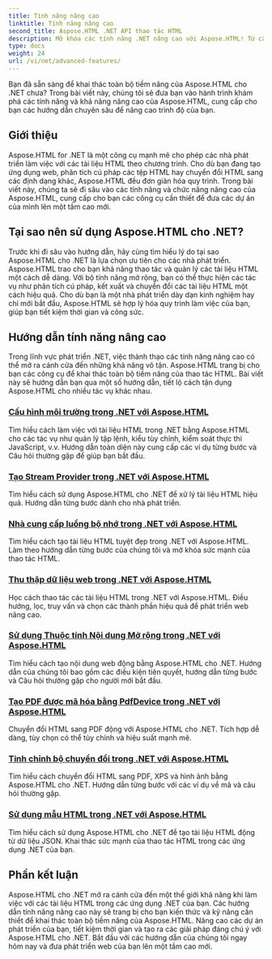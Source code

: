 ```yaml
---
title: Tính năng nâng cao
linktitle: Tính năng nâng cao
second_title: Aspose.HTML .NET API thao tác HTML
description: Mở khóa các tính năng .NET nâng cao với Aspose.HTML! Từ cấu hình môi trường đến thu thập dữ liệu web, hãy khám phá các hướng dẫn toàn diện để phát triển web mạnh mẽ.
type: docs
weight: 24
url: /vi/net/advanced-features/
---
```


Bạn đã sẵn sàng để khai thác toàn bộ tiềm năng của Aspose.HTML cho .NET chưa? Trong bài viết này, chúng tôi sẽ đưa bạn vào hành trình khám phá các tính năng và khả năng nâng cao của Aspose.HTML, cung cấp cho bạn các hướng dẫn chuyên sâu để nâng cao trình độ của bạn.

## Giới thiệu

Aspose.HTML for .NET là một công cụ mạnh mẽ cho phép các nhà phát triển làm việc với các tài liệu HTML theo chương trình. Cho dù bạn đang tạo ứng dụng web, phân tích cú pháp các tệp HTML hay chuyển đổi HTML sang các định dạng khác, Aspose.HTML đều đơn giản hóa quy trình. Trong bài viết này, chúng ta sẽ đi sâu vào các tính năng và chức năng nâng cao của Aspose.HTML, cung cấp cho bạn các công cụ cần thiết để đưa các dự án của mình lên một tầm cao mới.

## Tại sao nên sử dụng Aspose.HTML cho .NET?

Trước khi đi sâu vào hướng dẫn, hãy cùng tìm hiểu lý do tại sao Aspose.HTML cho .NET là lựa chọn ưu tiên cho các nhà phát triển. Aspose.HTML trao cho bạn khả năng thao tác và quản lý các tài liệu HTML một cách dễ dàng. Với bộ tính năng mở rộng, bạn có thể thực hiện các tác vụ như phân tích cú pháp, kết xuất và chuyển đổi các tài liệu HTML một cách hiệu quả. Cho dù bạn là một nhà phát triển dày dạn kinh nghiệm hay chỉ mới bắt đầu, Aspose.HTML sẽ hợp lý hóa quy trình làm việc của bạn, giúp bạn tiết kiệm thời gian và công sức.

## Hướng dẫn tính năng nâng cao
Trong lĩnh vực phát triển .NET, việc thành thạo các tính năng nâng cao có thể mở ra cánh cửa đến những khả năng vô tận. Aspose.HTML trang bị cho bạn các công cụ để khai thác toàn bộ tiềm năng của thao tác HTML. Bài viết này sẽ hướng dẫn bạn qua một số hướng dẫn, tiết lộ cách tận dụng Aspose.HTML cho nhiều tác vụ khác nhau.
### [Cấu hình môi trường trong .NET với Aspose.HTML](./environment-configuration/)
Tìm hiểu cách làm việc với tài liệu HTML trong .NET bằng Aspose.HTML cho các tác vụ như quản lý tập lệnh, kiểu tùy chỉnh, kiểm soát thực thi JavaScript, v.v. Hướng dẫn toàn diện này cung cấp các ví dụ từng bước và Câu hỏi thường gặp để giúp bạn bắt đầu.
### [Tạo Stream Provider trong .NET với Aspose.HTML](./create-stream-provider/)
Tìm hiểu cách sử dụng Aspose.HTML cho .NET để xử lý tài liệu HTML hiệu quả. Hướng dẫn từng bước dành cho nhà phát triển.
### [Nhà cung cấp luồng bộ nhớ trong .NET với Aspose.HTML](./memory-stream-provider/)
Tìm hiểu cách tạo tài liệu HTML tuyệt đẹp trong .NET với Aspose.HTML. Làm theo hướng dẫn từng bước của chúng tôi và mở khóa sức mạnh của thao tác HTML.
### [Thu thập dữ liệu web trong .NET với Aspose.HTML](./web-scraping/)
Học cách thao tác các tài liệu HTML trong .NET với Aspose.HTML. Điều hướng, lọc, truy vấn và chọn các thành phần hiệu quả để phát triển web nâng cao.
### [Sử dụng Thuộc tính Nội dung Mở rộng trong .NET với Aspose.HTML](./use-extended-content-property/)
Tìm hiểu cách tạo nội dung web động bằng Aspose.HTML cho .NET. Hướng dẫn của chúng tôi bao gồm các điều kiện tiên quyết, hướng dẫn từng bước và Câu hỏi thường gặp cho người mới bắt đầu.
### [Tạo PDF được mã hóa bằng PdfDevice trong .NET với Aspose.HTML](./generate-encrypted-pdf-by-pdfdevice/)
Chuyển đổi HTML sang PDF động với Aspose.HTML cho .NET. Tích hợp dễ dàng, tùy chọn có thể tùy chỉnh và hiệu suất mạnh mẽ.
### [Tinh chỉnh bộ chuyển đổi trong .NET với Aspose.HTML](./fine-tuning-converters/)
Tìm hiểu cách chuyển đổi HTML sang PDF, XPS và hình ảnh bằng Aspose.HTML cho .NET. Hướng dẫn từng bước với các ví dụ về mã và câu hỏi thường gặp.
### [Sử dụng mẫu HTML trong .NET với Aspose.HTML](./using-html-templates/)
Tìm hiểu cách sử dụng Aspose.HTML cho .NET để tạo tài liệu HTML động từ dữ liệu JSON. Khai thác sức mạnh của thao tác HTML trong các ứng dụng .NET của bạn.


## Phần kết luận

Aspose.HTML cho .NET mở ra cánh cửa đến một thế giới khả năng khi làm việc với các tài liệu HTML trong các ứng dụng .NET của bạn. Các hướng dẫn tính năng nâng cao này sẽ trang bị cho bạn kiến thức và kỹ năng cần thiết để khai thác toàn bộ tiềm năng của Aspose.HTML. Nâng cao các dự án phát triển của bạn, tiết kiệm thời gian và tạo ra các giải pháp đáng chú ý với Aspose.HTML cho .NET. Bắt đầu với các hướng dẫn của chúng tôi ngay hôm nay và đưa phát triển web của bạn lên một tầm cao mới.